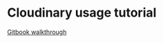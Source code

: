 # Cloudinary usage tutorial

[Gitbook walkthrough](https://sei52gitbook.gitbook.io/sei-52-git-book/week-6/day-2-cloudinary)

